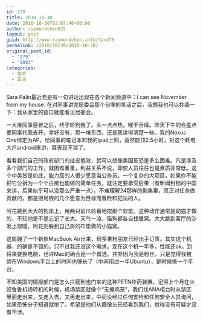 ```yaml
---
id: 279
title: 2010.10.30
date: 2010-10-30T02:07:46+00:00
author: raymondchen625
layout: post
guid: http://www.raymondchen.info/?p=279
permalink: /2010/10/30/2010-10-30/
original_post_id:
  - "279"
  - "1083"
categories:
  - 技术
  - 生活
---
```

Sara Palin最近老是有一句讲话出现在各个新闻频道中：I can see November from my house. 在对同事讲完居委会那个自嘲的笑话之后，我想我也可以抄袭一下：我从家里的窗口就能看见居委会。

一大堆同事感冒之后，终于轮到我了。头一点点热，喉干舌燥。昨天下午的会差点要同事代我去开，幸好没有，那一堆东西，还是我讲得清楚一些。我的Nexus One绑定为AP，给同事的笔记本和我的ipad上网，竟然能顶2.5小时，对这个耗电大户android来讲，算表现不错了。

看看我们自己的政府部门的扯皮低效，就可以想像美国反恐是多么困难。凡是涉及多个部门的工作，就困难重重，利益关系不说，即使人员往往也是素质非常低。这个中美皆是如此，能力高的人很少愿意当公务员。一个复杂的大项目，如果你不能把它分拆为一个个白痴也能做的简单任务，就注定要承受后果（有新闻封锁的中国来讲，后果似乎可以没那么严重一点）。不难理解24那样的剧集里，真正对任务做贡献的，都是很局限的几个愿意为目标而冒险和犯法的人。

阿花跳到大大的狗床上，用两只前爪轮番地按那个软垫。这种动作通常是幼猫才做的，不知他是不是忘记了长大。天气一凉，猫狗都各自找暖窝。大大跳到客厅的沙发上取暖，阿花则躲到自己房的布垫做的小猫窝。

这周蹦了一个新款MacBook Air出来，很多果粉朋友已经出手订货。其实这个机器，的确是不错的。只不过我还没这个需求。现在这个机一年多，性能还ok。到将来要换电脑，也许Mac的确会是一个首选。并非因为我是粉丝，只是觉得我被绑在Windows平台上的时间也够长了（中间用过一年Ubuntu），是时候换一个平台。

不知美国的情报部门是怎么拦截到也门来的这种PETN炸药装置。记得上个月在火奴鲁鲁机场转机的时候，机场禁区就像个“无掩鸡笼”，我们找ANA柜台时从禁区里面走出来，又走入去，又再走出来，中间没经过任何安检和任何安全人员询问，如果恐怖分子知道就惨了。希望是他们从摄像头已经看到我们，觉得没有可疑才没有干涉。